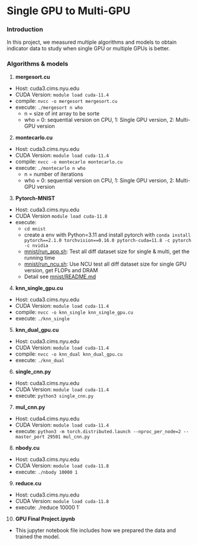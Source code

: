 # Single GPU to Multi-GPU


### Introduction

In this project, we measured multiple algorithms and models to obtain indicator data to study when single GPU or multiple GPUs is better.

### Algorithms & models

1. **mergesort.cu**
- Host: cuda3.cims.nyu.edu
- CUDA Version: `module load cuda-11.4`
- compile: `nvcc -o mergesort mergesort.cu`
- execute: `./mergesort n who`
  - n = size of int array to be sorte
  - who = 0: sequential version on CPU, 1: Single GPU version, 2: Multi-GPU version

2. **montecarlo.cu**
- Host: cuda3.cims.nyu.edu
- CUDA Version: `module load cuda-11.4`
- compile: `nvcc -o montecarlo montecarlo.cu`
- execute: `./montecarlo n who`
  - n = number of iterations
  - who = 0: sequential version on CPU, 1: Single GPU version, 2: Multi-GPU version

3. **Pytorch-MNIST**
- Host: cuda3.cims.nyu.edu
- CUDA Version `module load cuda-11.8`
- execute:
  - `cd mnist`
  - create a env with Python=3.11 and install pytorch with `conda install pytorch==2.1.0 torchvision==0.16.0 pytorch-cuda=11.8 -c pytorch -c nvidia`
  - [mnist/run_app.sh](mnist/run_app.sh): Test all diff dataset size for single & multi, get the running time
  - [mnist/run_ncu.sh](mnist/run_ncu.sh): Use NCU test all diff dataset size for single GPU version, get FLOPs and DRAM
  - Detail see [mnist/README.md](mnist/README.md)


4. **knn_single_gpu.cu**
- Host: cuda3.cims.nyu.edu
- CUDA Version: `module load cuda-11.4`
- compile: `nvcc -o knn_single knn_single_gpu.cu`
- execute: `./knn_single`

5. **knn_dual_gpu.cu**
- Host: cuda3.cims.nyu.edu
- CUDA Version: `module load cuda-11.4`
- compile: `nvcc -o knn_dual knn_dual_gpu.cu`
- execute: `./knn_dual`

6. **single_cnn.py**
- Host: cuda3.cims.nyu.edu
- CUDA Version: `module load cuda-11.4`
- execute: `python3 single_cnn.py`


7. **mul_cnn.py**
- Host: cuda4.cims.nyu.edu
- CUDA Version: `module load cuda-11.4`
- execute: `python3 -m torch.distributed.launch --nproc_per_node=2 --master_port 29501 mul_cnn.py`
8. **nbody.cu**
- Host: cuda3.cims.nyu.edu
- CUDA Version: `module load cuda-11.8`
- execute: `./nbody 10000 1`
9. **reduce.cu**
- Host: cuda3.cims.nyu.edu
- CUDA Version: `module load cuda-11.8`
- execute: ./reduce 10000 1`

10. **GPU Final Project.ipynb**
- This jupyter notebook file includes how we prepared the data and trained the model.
